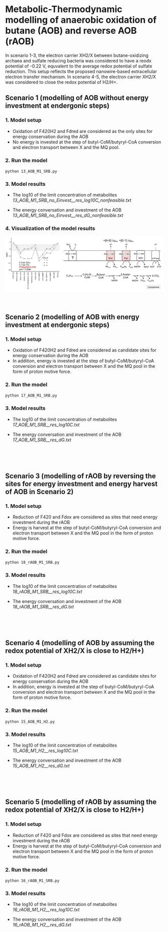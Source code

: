 # Metabolic-Thermodynamic modelling of anaerobic oxidation of butane (AOB) and reverse AOB (rAOB)

In scenario 1-3, the electron carrier XH2/X between butane-oxidizing archaea and sulfate reducing bacteria was considered to have a reodx potential of -0.22 V, equvalent to the average redox potential of sulfate reduction. This setup reflects the proposed nanowire-based extracellular electron transfer mechanism. In scenario 4-5, the electron carrier XH2/X was considered to close the redox potential of H2/H+.


## Scenario 1 (modelling of AOB without energy investment at endergonic steps)

### 1. Model setup
* Oxidation of F420H2 and Fdred are considered as the only sites for energy conservation during the AOB
* No energy is invested at the step of butyl-CoM/butyryl-CoA conversion and electron transport between X and the MQ pool. 

### 2. Run the model
```
python 13_AOB_M1_SRB.py  
```

### 3. Model results 
* The log10 of the limit concentration of metabolites
	*13_AOB_M1_SRB_no_Einvest__res_log10C_nonfeasible.txt*

* The energy conversation and investment of the AOB
	*13_AOB_M1_SRB_no_Einvest__res_dG_nonfeasible.txt*

### 4. Visualization of the model results
![Results of scenario 1](https://github.com/SongCanChen11/BackFluxDuringAOB/blob/main/MetabolicModel/13_model.jpg)
<br />
<br />
<br />


## Scenario 2 (modelling of AOB with energy investment at endergonic steps)

### 1. Model setup
* Oxidation of F420H2 and Fdred are considered as candidate sites for energy conservation during the AOB
* In addition, energy is invested at the step of butyl-CoM/butyryl-CoA conversion and electron transport between X and the MQ pool in the form of proton motive force. 


### 2. Run the model
```
python 17_AOB_M1_SRB.py  
```

### 3. Model results 
* The log10 of the limit concentration of metabolites
	*17_AOB_M1_SRB__res_log10C.txt*

* The energy conversation and investment of the AOB
	*17_AOB_M1_SRB__res_dG.txt*

<br />
<br />
<br />


## Scenario 3 (modelling of rAOB by reversing the sites for energy investment and energy harvest of AOB in Scenario 2)

### 1. Model setup
* Reduction of F420 and Fdox are considered as sites that need energy investment during the rAOB
* Energy is harvest at the step of butyl-CoM/butyryl-CoA conversion and electron transport between X and the MQ pool in the form of proton motive force. 


### 2. Run the model
```
python 18_rAOB_M1_SRB.py  
```

### 3. Model results 
* The log10 of the limit concentration of metabolites
	*18_rAOB_M1_SRB__res_log10C.txt*

* The energy conversation and investment of the AOB
	*18_rAOB_M1_SRB__res_dG.txt*

<br />
<br />
<br />
	

## Scenario 4 (modelling of AOB by assuming the redox potential of XH2/X is close to H2/H+)

### 1. Model setup
* Oxidation of F420H2 and Fdred are considered as candidate sites for energy conservation during the AOB
* In addition, energy is invested at the step of butyl-CoM/butyryl-CoA conversion and electron transport between X and the MQ pool in the form of proton motive force. 


### 2. Run the model
```
python 15_AOB_M1_H2.py
```

### 3. Model results 
* The log10 of the limit concentration of metabolites
	*15_AOB_M1_H2__res_log10C.txt*

* The energy conversation and investment of the AOB
	*15_AOB_M1_H2__res_dG.txt*

<br />
<br />
<br />

## Scenario 5 (modelling of rAOB by assuming the redox potential of XH2/X is close to H2/H+)

### 1. Model setup
* Reduction of F420 and Fdox are considered as sites that need energy investment during the rAOB
* Energy is harvest at the step of butyl-CoM/butyryl-CoA conversion and electron transport between X and the MQ pool in the form of proton motive force. 


### 2. Run the model
```
python 16_rAOB_M1_SRB.py  
```

### 3. Model results 
* The log10 of the limit concentration of metabolites
	*16_rAOB_M1_H2__res_log10C.txt*

* The energy conversation and investment of the AOB
	*16_rAOB_M1_H2__res_dG.txt*


<br />
<br />
<br />

